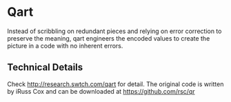 # Qart
Instead of scribbling on redundant pieces and relying on error correction to preserve 
the meaning, qart engineers the encoded values to create the picture in a code with 
no inherent errors.

## Technical Details
Check http://research.swtch.com/qart for detail. The original code is written by iRuss Cox 
and can be downloaded at https://github.com/rsc/qr

